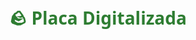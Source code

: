 <!DOCTYPE html>
<html lang="pt-BR">
<head>
  <meta charset="UTF-8" />
  <meta name="viewport" content="width=device-width, initial-scale=1" />
  <title>StoneVerse – Placa Digital</title>
  <style>
    body { font-family: 'Segoe UI', sans-serif; max-width: 900px; margin: 40px auto; padding: 20px; text-align: center; }
    h1 { color: #2e7d32; }
    img { max-width: 100%; height: auto; border-radius: 12px; margin: 20px 0; box-shadow: 0 4px 8px rgba(0,0,0,0.1); }
    .info { background: #f5f5f5; padding: 15px; border-radius: 8px; margin: 20px 0; text-align: left; display: inline-block; }
    .btn { background: #2e7d32; color: white; padding: 12px 24px; text-decoration: none; border-radius: 6px; margin: 10px; display: inline-block; font-weight: bold; }
    .btn-ar { background: #1976d2; }
    canvas { width: 100%; height: auto; border: 2px solid #ddd; border-radius: 12px; margin-top: 20px; }
  </style>

  <!-- 8thWall SDK -->
  <script src="https://cdn.8thwall.com/web/xrweb.js"></script>
</head>
<body>
  <h1>🪨 Placa Digitalizada</h1>
  <div id="content">
    <!-- Carregado dinamicamente -->
  </div>

  <script>
    // Extrai o ID da URL: ?id=STONE-A3F9C2
    const urlParams = new URLSearchParams(window.location.search);
    const stoneID = urlParams.get('id');

    if (!stoneID) {
      document.getElementById('content').innerHTML = '<p>ID não fornecido.</p>';
    } else {
      document.getElementById('content').innerHTML = `
        <img src="fotos/${stoneID}.jpg" alt="Placa ${stoneID}" onerror="this.src='https://via.placeholder.com/600x400?text=Foto+Indisponível'">
        <div class="info">
          <p><strong>ID Único:</strong> ${stoneID}</p>
          <p><strong>Status:</strong> Disponível para instalação</p>
          <p><strong>Localização:</strong> Depósito Central, Setor B</p>
        </div>
        <button onclick="startAR()" class="btn btn-ar">🕶️ Ver em Realidade Aumentada</button>
        <p><small>O AR funciona no celular (Chrome/Safari).</small></p>
      `;
    }

    // Função para ativar o AR
    function startAR() {
      const photoUrl = https://stoneversebr.github.io/stoneverse/fotos/${stoneID}.jpg;

      // Configura o 8thWall
      XR8.addCameraPipelineModules([
        XR8.GlTextureRenderer.pipelineModule(),
        XR8.XrController.pipelineModule(),
        XR8.XText.pipelineModule(), // Para mostrar o ID
      ]);

      // Inicia o AR
      XR8.run({
        canvas: document.createElement('canvas'),
        url: 'https://stoneversear.8thwall.app/stone-ar-viewer?id=${stoneID}', // 🔁 Substitua depois
        onxrloaded: () => {
          document.getElementById('content').innerHTML = '';
          document.body.appendChild(XR8.canvas());
          
          // Mostra mensagem
          const msg = document.createElement('p');
          msg.textContent = 'Aponte para o chão para ver a placa instalada.';
          msg.style.color = 'white';
          msg.style.backgroundColor = 'rgba(0,0,0,0.6)';
          msg.style.padding = '10px';
          msg.style.borderRadius = '8px';
          msg.style.position = 'absolute';
          msg.style.top = '20px';
          msg.style.left = '50%';
          msg.style.transform = 'translateX(-50%)';
          document.body.appendChild(msg);
        }
      });
    }
  </script>
</body>
</html>

